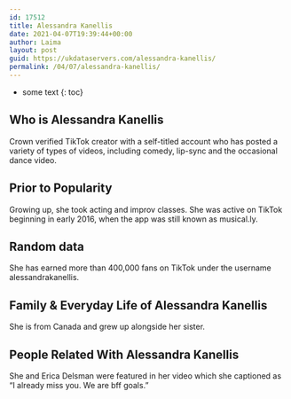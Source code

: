 ```yaml
---
id: 17512
title: Alessandra Kanellis
date: 2021-04-07T19:39:44+00:00
author: Laima
layout: post
guid: https://ukdataservers.com/alessandra-kanellis/
permalink: /04/07/alessandra-kanellis/
---
```


* some text
{: toc}


## Who is Alessandra Kanellis
                  
                  
                  
Crown verified TikTok creator with a self-titled account who has posted a variety of types of videos, including comedy, lip-sync and the occasional dance video. 
                  
              
            
              
            
                
                
                
## Prior to Popularity
                  
                  
                  
Growing up, she took acting and improv classes. She was active on TikTok beginning in early 2016, when the app was still known as musical.ly. 
                  
              
            
              
            
                
                
                
## Random data
                  
                  
                  
She has earned more than 400,000 fans on TikTok under the username alessandrakanellis.  
                  
              
            
              
            
                
                
                
## Family & Everyday Life of Alessandra Kanellis
                  
                  
                  
She is from Canada and grew up alongside her sister. 
                  
              
            
              
            
                
                
                
## People Related With Alessandra Kanellis
                  
                  
                  
She and Erica Delsman were featured in her video which she captioned as &#8220;I already miss you. We are bff goals.&#8221;
                  
              
            
              
            
                
              
            
              
              
            
            
              
            
          
          
          